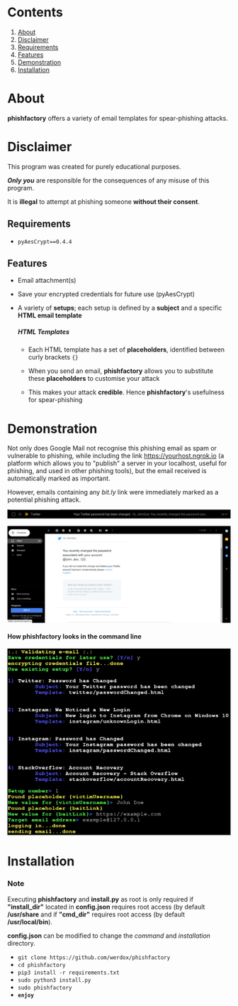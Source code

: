 # Contents #

1. [About](#about)
2. [Disclaimer](#disclaimer)
3. [Requirements](#requirements)
4. [Features](#features)
5. [Demonstration](#demonstration)
6. [Installation](#installation)

# About #

**phishfactory** offers a variety of email templates for spear-phishing
attacks.

# Disclaimer #
This program was created for purely educational purposes.

**_Only you_** are responsible for the consequences of any
misuse of this program. 

It is **illegal** to attempt at phishing someone **without their consent**. 

## Requirements ##
- `pyAesCrypt==0.4.4`

## Features ##

- Email attachment(s)
- Save your encrypted credentials for future use (pyAesCrypt)
- A variety of **setups**; each setup is defined by a **subject** 
and a specific **HTML email template**

    ##### HTML Templates #####
    
    - Each HTML template has a set of **placeholders**, identified
    between curly brackets `{}`
    
    - When you send an email, **phishfactory** allows you to
    substitute these **placeholders** to customise your
    attack
    
    - This makes your attack **credible**. Hence **phishfactory**'s
    usefulness for spear-phishing
 

# Demonstration #
Not only does Google Mail not recognise this phishing email as spam
or vulnerable to phishing, while including the link
https://yourhost.ngrok.io (a platform which allows you to "publish" a server in your localhost, useful for phishing, and used in other phishing tools), but the email received is automatically marked as important.

However, emails containing any _bit.ly_ link were immediately marked as a potential phishing attack.

![demo](demo/mail.png)

![demo](demo/inbox.png)

#### How phishfactory looks in the command line ####
![demo](demo/demo.png)

# Installation #

### Note ###
Executing **phishfactory** and **install.py** as root is only required if **"install_dir"** located in **config.json** requires root access (by default **/usr/share** and if **"cmd_dir"** requires root access (by default **/usr/local/bin**).

**config.json** can be modified to change the _command_ and _installation_ directory.

- `git clone https://github.com/werdox/phishfactory`
- `cd phishfactory`
- `pip3 install -r requirements.txt`
- `sudo python3 install.py`
- `sudo phishfactory`
- __`enjoy`__
